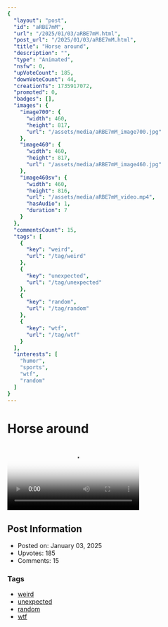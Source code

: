```yaml
---
{
  "layout": "post",
  "id": "aRBE7mM",
  "url": "/2025/01/03/aRBE7mM.html",
  "post_url": "/2025/01/03/aRBE7mM.html",
  "title": "Horse around",
  "description": "",
  "type": "Animated",
  "nsfw": 0,
  "upVoteCount": 185,
  "downVoteCount": 44,
  "creationTs": 1735917072,
  "promoted": 0,
  "badges": [],
  "images": {
    "image700": {
      "width": 460,
      "height": 817,
      "url": "/assets/media/aRBE7mM_image700.jpg"
    },
    "image460": {
      "width": 460,
      "height": 817,
      "url": "/assets/media/aRBE7mM_image460.jpg"
    },
    "image460sv": {
      "width": 460,
      "height": 816,
      "url": "/assets/media/aRBE7mM_video.mp4",
      "hasAudio": 1,
      "duration": 7
    }
  },
  "commentsCount": 15,
  "tags": [
    {
      "key": "weird",
      "url": "/tag/weird"
    },
    {
      "key": "unexpected",
      "url": "/tag/unexpected"
    },
    {
      "key": "random",
      "url": "/tag/random"
    },
    {
      "key": "wtf",
      "url": "/tag/wtf"
    }
  ],
  "interests": [
    "humor",
    "sports",
    "wtf",
    "random"
  ]
}
---
```


# Horse around

<video controls playsinline loop poster="/assets/media/aRBE7mM_image460.jpg">
  <source src="/assets/media/aRBE7mM_video.mp4" type="video/mp4">
  Your browser does not support the video tag.
</video>

## Post Information

- Posted on: January 03, 2025
- Upvotes: 185
- Comments: 15

### Tags

- [weird](/tag/weird)
- [unexpected](/tag/unexpected)
- [random](/tag/random)
- [wtf](/tag/wtf)
